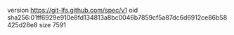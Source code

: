 version https://git-lfs.github.com/spec/v1
oid sha256:01ff6929e910e8fd134813a8bc0046b7859cf5a87dc6d6912ce86b58425d28e8
size 7591
